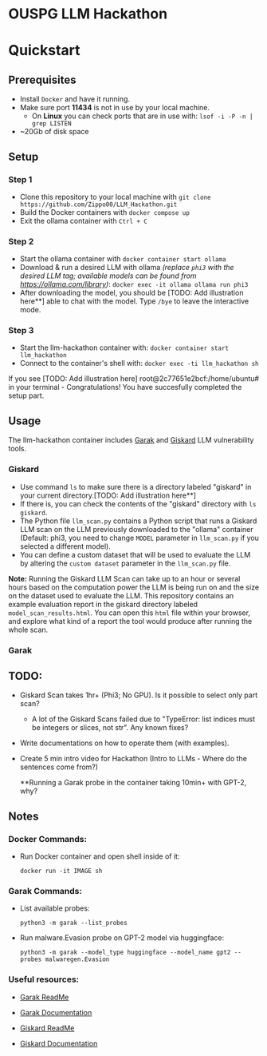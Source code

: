 # OUSPG LLM Hackathon

# Quickstart

## Prerequisites

- Install `Docker` and have it running.
- Make sure port **11434** is not in use by your local machine.
  - On **Linux** you can check ports that are in use with: `lsof -i -P -n | grep LISTEN`
- ~20Gb of disk space

## Setup

### Step 1

- Clone this repository to your local machine with `git clone https://github.com/Zippo00/LLM_Hackathon.git`
- Build the Docker containers with `docker compose up`
- Exit the ollama container with `Ctrl + C`

### Step 2

- Start the ollama container with `docker container start ollama`
- Download & run a desired LLM with ollama *(replace `phi3` with the desired LLM tag; available models can be found from https://ollama.com/library)*: `docker exec -it ollama ollama run phi3`
- After downloading the model, you should be [TODO: Add illustration here**] able to chat with the model. Type `/bye` to leave the interactive mode.

### Step 3

- Start the llm-hackathon container with: `docker container start llm_hackathon`
- Connect to the container's shell with: `docker exec -ti llm_hackathon sh` 

If you see [TODO: Add illustration here] root@2c77651e2bcf:/home/ubuntu# in your terminal - Congratulations! You have succesfully completed the setup part.

## Usage

The llm-hackathon container includes [Garak](https://docs.garak.ai/garak) and [Giskard](https://docs.giskard.ai/en/stable/open_source/scan/scan_llm/index.html) LLM vulnerability tools.

### Giskard

- Use command `ls` to make sure there is a directory labeled "giskard" in your current directory.[TODO: Add illustration here**]
- If there is, you can check the contents of the "giskard" directory with `ls giskard`.
- The Python file `llm_scan.py` contains a Python script that runs a Giskard LLM scan on the LLM previously downloaded to the "ollama" container (Default: phi3, you need to change `MODEL` parameter in `llm_scan.py` if you selected a different model).
- You can define a custom dataset that will be used to evaluate the LLM by altering the `custom dataset` parameter in the `llm_scan.py` file.

**Note:** Running the Giskard LLM Scan can take up to an hour or several hours based on the computation power the LLM is being run on and the size on the dataset used to evaluate the LLM. This repository contains an example evaluation report in the giskard directory labeled `model_scan_results.html`. You can open this `html` file within your browser, and explore what kind of a report the tool would produce after running the whole scan.
  

### Garak



## TODO: 
- Giskard Scan takes 1hr+ (Phi3; No GPU). Is it possible to select only part scan?
   - A lot of the Giskard Scans failed due to "TypeError: list indices must be integers or slices, not str". Any known fixes?
- Write documentations on how to operate them (with examples).
- Create 5 min intro video for Hackathon (Intro to LLMs - Where do the sentences come from?)

  **Running a Garak probe in the container taking 10min+ with GPT-2, why?

## Notes

### Docker Commands:

- Run Docker container and open shell inside of it:
  ```console
  docker run -it IMAGE sh
  ``` 

### Garak Commands: 

- List available probes:
  ```console
  python3 -m garak --list_probes
  ```

- Run malware.Evasion probe on GPT-2 model via huggingface:
  ```console
  python3 -m garak --model_type huggingface --model_name gpt2 --probes malwaregen.Evasion
  ```  

### Useful resources:

- [Garak ReadMe](https://github.com/leondz/garak?tab=readme-ov-file)
- [Garak Documentation](https://docs.garak.ai/garak)
  
- [Giskard ReadMe](https://github.com/Giskard-AI/giskard)
- [Giskard Documentation](https://docs.giskard.ai/en/stable/open_source/scan/scan_llm/index.html)
